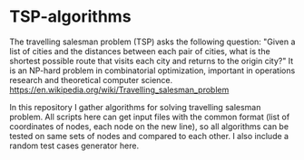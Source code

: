 # TSP-algorithms
The travelling salesman problem (TSP) asks the following question: "Given a list of cities and the distances between each pair of cities, what is the shortest possible route that visits each city and returns to the origin city?" It is an NP-hard problem in combinatorial optimization, important in operations research and theoretical computer science. 
https://en.wikipedia.org/wiki/Travelling_salesman_problem

In this repository I gather algorithms for solving travelling salesman problem. All scripts here can get input files with the common format (list of coordinates of nodes, each node on the new line), so all algorithms can be tested on same sets of nodes and compared to each other. I also include a random test cases generator here. 
